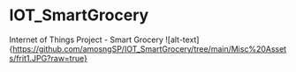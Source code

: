 # IOT_SmartGrocery
Internet of Things Project - Smart Grocery
![alt-text]{https://github.com/amosngSP/IOT_SmartGrocery/tree/main/Misc%20Assets/frit1.JPG?raw=true}
